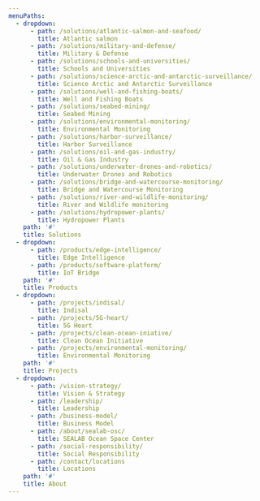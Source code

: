 ```yaml
---
menuPaths:
  - dropdown:
      - path: /solutions/atlantic-salmon-and-seafood/
        title: Atlantic salmon
      - path: /solutions/military-and-defense/
        title: Military & Defense
      - path: /solutions/schools-and-universities/
        title: Schools and Universities
      - path: /solutions/science-arctic-and-antarctic-surveillance/
        title: Science Arctic and Antarctic Surveillance
      - path: /solutions/well-and-fishing-boats/
        title: Well and Fishing Boats
      - path: /solutions/seabed-mining/
        title: Seabed Mining
      - path: /solutions/environmental-monitoring/
        title: Environmental Monitoring
      - path: /solutions/harbor-surveillance/
        title: Harbor Surveillance
      - path: /solutions/oil-and-gas-industry/
        title: Oil & Gas Industry
      - path: /solutions/underwater-drones-and-robotics/
        title: Underwater Drones and Robotics
      - path: /solutions/bridge-and-watercourse-monitoring/
        title: Bridge and Watercourse Monitoring
      - path: /solutions/river-and-wildlife-monitoring/
        title: River and Wildlife monitoring
      - path: /solutions/hydropower-plants/
        title: Hydropower Plants
    path: '#'
    title: Solutions
  - dropdown:
      - path: /products/edge-intelligence/
        title: Edge Intelligence
      - path: /products/software-platform/
        title: IoT Bridge
    path: '#'
    title: Products
  - dropdown:
      - path: /projects/indisal/
        title: Indisal
      - path: /projects/5G-heart/
        title: 5G Heart
      - path: /projects/clean-ocean-iniative/
        title: Clean Ocean Initiative
      - path: /projects/environmental-monitoring/
        title: Environmental Monitoring
    path: '#'
    title: Projects
  - dropdown:
      - path: /vision-strategy/
        title: Vision & Strategy
      - path: /leadership/
        title: Leadership
      - path: /business-model/
        title: Business Model
      - path: /about/sealab-osc/
        title: SEALAB Ocean Space Center
      - path: /social-responsibility/
        title: Social Responsibility
      - path: /contact/locations
        title: Locations
    path: '#'
    title: About
---
```


